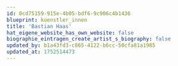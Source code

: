 ```yaml
---
id: 0cd75159-915e-4b05-bdf6-9c906c4b1436
blueprint: kuenstler_innen
title: 'Bastian Haas'
hat_eigene_website_has_own_website: false
biographie_eintragen_create_artist_s_biography: false
updated_by: b1a43fd3-c865-4122-b6cc-50cfa81a1985
updated_at: 1752514473
---
```

